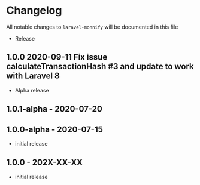 # Changelog

All notable changes to `laravel-monnify` will be documented in this file

- Release
## 1.0.0 2020-09-11 Fix issue calculateTransactionHash #3 and update to work with Laravel 8

- Alpha release
## 1.0.1-alpha - 2020-07-20

## 1.0.0-alpha - 2020-07-15

- initial release
## 1.0.0 - 202X-XX-XX

- initial release
